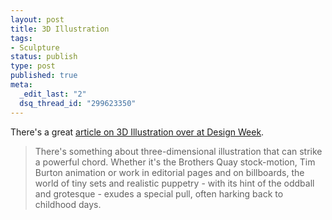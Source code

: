```yaml
--- 
layout: post
title: 3D Illustration
tags: 
- Sculpture
status: publish
type: post
published: true
meta: 
  _edit_last: "2"
  dsq_thread_id: "299623350"
---
```

There's a great <a href="http://www.designweek.co.uk/Articles/141224/Digital+3D+illustration+is+hard+to+resist+.html">article on 3D Illustration over at Design Week</a>.

<blockquote>There's something about three-dimensional illustration that can strike a powerful chord. Whether it's the Brothers Quay stock-motion, Tim Burton animation or work in editorial pages and on billboards, the world of tiny sets and realistic puppetry - with its hint of the oddball and grotesque - exudes a special pull, often harking back to childhood days.</blockquote>
